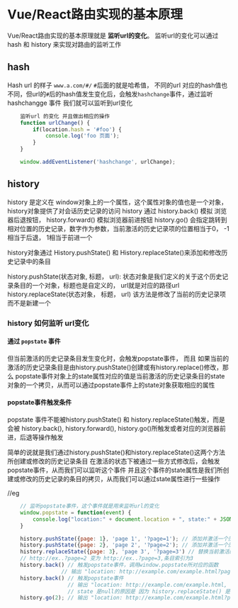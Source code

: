 # Vue/React路由实现的基本原理
Vue/React路由实现的基本原理就是 **监听url的变化**。 监听url的变化可以通过 hash 和 history 来实现对路由的监听工作
## hash
Hash url 的样子 `www.a.com/#/` `#`后面的就是哈希值， 不同的url 对应的hash值也不同，但url的`#`后的hash值发生变化后，会触发`hashchange`事件，通过监听hashchangge 事件 我们就可以监听到url变化

```javascript
    监听url 的变化 并且做出相应的操作
    function urlChange() {
        if(location.hash = '#foo') {
            console.log('foo 页面');
        }
    }

    window.addEventListener('hashchange', urlChange);
```

## history
history 是定义在 window对象上的一个属性，这个属性对象的值也是一个对象， history对象提供了对会话历史记录的访问
history 通过 history.back() 模拟 浏览器后退按钮， history.forward() 模拟浏览器前进按钮 
        history.go() 会指定跳转到相对位置的历史记录，数字作为参数，当前激活的历史记录项的位置相当于0， -1相当于后退， 1相当于前进一个

history对象通过 History.pushState() 和 History.replaceState()来添加和修改历史记录中的条目

history.pushState(状态对象, 标题， url): 状态对象是我们定义的关于这个历史记录条目的一个对象，标题也是自定义的， url就是对应的路径url
history.replaceState(状态对象， 标题， url) 该方法是修改了当前的历史记录项而不是新建一个

### history 如何监听 url变化 
#### 通过 `popstate` 事件
但当前激活的历史记录条目发生变化时，会触发popstate事件， 而且 如果当前的激活的历史记录条目是由history.pushState()创建或有history.replace()修改，那么 popstate事件对象上的state属性对应的值是当前激活的历史记录条目的state对象的一个拷贝，从而可以通过popstate事件上的state对象获取相应的属性

#### popstate事件触发条件
popstate 事件不能被history.pushState() 和 history.replaceState()触发，而是会被 history.back(), history.forward(), history.go()所触发或者对应的浏览器前进，后退等操作触发

简单的说就是我们通过history.pushState()和history.replaceState()这两个方法所创建或修改的历史记录条目 在激活的状态下被通过一些方式修改后，会触发popstate事件，从而我们可以监听这个事件 并且这个事件的state属性是我们所创建或修改的历史记录的条目的拷贝，从而我们可以通过state属性进行一些操作 

//eg
```javascript
    // 监听popstate事件，这个事件就是用来监听url的变化
    window.popstate = function(event) {
        console.log("location:" + document.location + ", state:" + JSON.stringify(event.state));
    }

    history.pushState({page: 1}, 'page 1', '?page=1'); // 添加并激活一个历史记录条目
    history.pushState({page: 2}, 'page 2', '?page=2'); // 添加并激活一个历史记录条目
    history.replaceState({page: 3}, 'page 3', '?page=3') // 替换当前激活的历史记录条目
    // http://ex..?page=2 变为 http://ex..?page=3,条目索引为3
    history.back() // 触发popstate事件，调用window.popstate所对应的函数
                 // 输出 "location: http://example.com/example.html?page=1, state: {"page":1}"
    history.back() // 触发popstate事件 
                   // 输出 "location: http://example.com/example.html, state: null  
                   // state 是null的原因是 因为 history.replaceState() 是 替换了第二个历史记录条目，后退两次之前的历史记录条目也不是由history.pushState()创建 所以 event.state属性为null
    history.go(2); // 输出 "location: http://example.com/example.html?page=3, state: {"page":3}
```